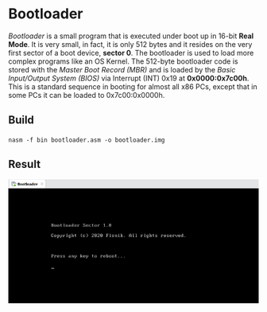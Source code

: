 # Bootloader
*Bootloader* is a small program that is executed under boot up in 16-bit **Real Mode**. It is very small, in fact, it is only 512 bytes and it resides on the very first sector of a boot device, **sector 0**. The bootloader is used to load more complex programs like an OS Kernel. The 512-byte bootloader code is stored with the *Master Boot Record (MBR)* and is loaded by the *Basic Input/Output System (BIOS)* via Interrupt (INT) 0x19 at **0x0000:0x7c00h**. This is a standard sequence in booting for almost all x86 PCs, except that in some PCs it can be loaded to 0x7c00:0x0000h.

## Build
`nasm -f bin bootloader.asm -o bootloader.img`

## Result
<img src="bootloader_running.png" />